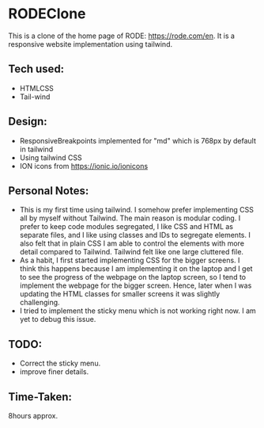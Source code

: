 # RODEClone

This is a clone of the home page of RODE: https://rode.com/en. It is a responsive website implementation using tailwind.


## Tech used:
- HTMLCSS
- Tail-wind

## Design:
- ResponsiveBreakpoints implemented for "md" which is 768px by default in tailwind
- Using tailwind CSS
- ION icons from https://ionic.io/ionicons


## Personal Notes:
- This is my first time using tailwind. I somehow prefer implementing CSS all by myself without Tailwind. The main reason is modular coding. I prefer to keep code modules segregated, I like CSS and HTML as separate files, and I like using classes and IDs to segregate elements. I also felt that in plain CSS I am able to control the elements with more detail compared to Tailwind. Tailwind felt like one large cluttered file. 
- As a habit, I first started implementing CSS for the bigger screens. I think this happens because I am implementing it on the laptop and I get to see the progress of the webpage on the laptop screen, so I tend to implement the webpage for the bigger screen. Hence, later when I was updating the HTML classes for smaller screens it was slightly challenging.
- I tried to implement the sticky menu which is not working right now. I am yet to debug this issue.

## TODO:
- Correct the sticky menu.
- improve finer details.

## Time-Taken:
8hours approx.
